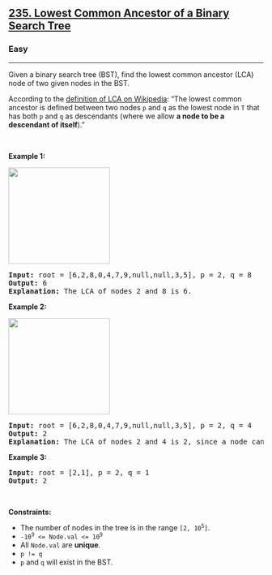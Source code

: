<h2><a href="https://leetcode.com/problems/lowest-common-ancestor-of-a-binary-search-tree/">235. Lowest Common Ancestor of a Binary Search Tree</a></h2><h3>Easy</h3><hr><div style="user-select: auto;"><p style="user-select: auto;">Given a binary search tree (BST), find the lowest common ancestor (LCA) node of two given nodes in the BST.</p>

<p style="user-select: auto;">According to the <a href="https://en.wikipedia.org/wiki/Lowest_common_ancestor" target="_blank" style="user-select: auto;">definition of LCA on Wikipedia</a>: “The lowest common ancestor is defined between two nodes <code style="user-select: auto;">p</code> and <code style="user-select: auto;">q</code> as the lowest node in <code style="user-select: auto;">T</code> that has both <code style="user-select: auto;">p</code> and <code style="user-select: auto;">q</code> as descendants (where we allow <strong style="user-select: auto;">a node to be a descendant of itself</strong>).”</p>

<p style="user-select: auto;">&nbsp;</p>
<p style="user-select: auto;"><strong style="user-select: auto;">Example 1:</strong></p>
<img alt="" src="https://assets.leetcode.com/uploads/2018/12/14/binarysearchtree_improved.png" style="width: 200px; height: 190px; user-select: auto;">
<pre style="user-select: auto;"><strong style="user-select: auto;">Input:</strong> root = [6,2,8,0,4,7,9,null,null,3,5], p = 2, q = 8
<strong style="user-select: auto;">Output:</strong> 6
<strong style="user-select: auto;">Explanation:</strong> The LCA of nodes 2 and 8 is 6.
</pre>

<p style="user-select: auto;"><strong style="user-select: auto;">Example 2:</strong></p>
<img alt="" src="https://assets.leetcode.com/uploads/2018/12/14/binarysearchtree_improved.png" style="width: 200px; height: 190px; user-select: auto;">
<pre style="user-select: auto;"><strong style="user-select: auto;">Input:</strong> root = [6,2,8,0,4,7,9,null,null,3,5], p = 2, q = 4
<strong style="user-select: auto;">Output:</strong> 2
<strong style="user-select: auto;">Explanation:</strong> The LCA of nodes 2 and 4 is 2, since a node can be a descendant of itself according to the LCA definition.
</pre>

<p style="user-select: auto;"><strong style="user-select: auto;">Example 3:</strong></p>

<pre style="user-select: auto;"><strong style="user-select: auto;">Input:</strong> root = [2,1], p = 2, q = 1
<strong style="user-select: auto;">Output:</strong> 2
</pre>

<p style="user-select: auto;">&nbsp;</p>
<p style="user-select: auto;"><strong style="user-select: auto;">Constraints:</strong></p>

<ul style="user-select: auto;">
	<li style="user-select: auto;">The number of nodes in the tree is in the range <code style="user-select: auto;">[2, 10<sup style="user-select: auto;">5</sup>]</code>.</li>
	<li style="user-select: auto;"><code style="user-select: auto;">-10<sup style="user-select: auto;">9</sup> &lt;= Node.val &lt;= 10<sup style="user-select: auto;">9</sup></code></li>
	<li style="user-select: auto;">All <code style="user-select: auto;">Node.val</code> are <strong style="user-select: auto;">unique</strong>.</li>
	<li style="user-select: auto;"><code style="user-select: auto;">p != q</code></li>
	<li style="user-select: auto;"><code style="user-select: auto;">p</code> and <code style="user-select: auto;">q</code> will exist in the BST.</li>
</ul>
</div>